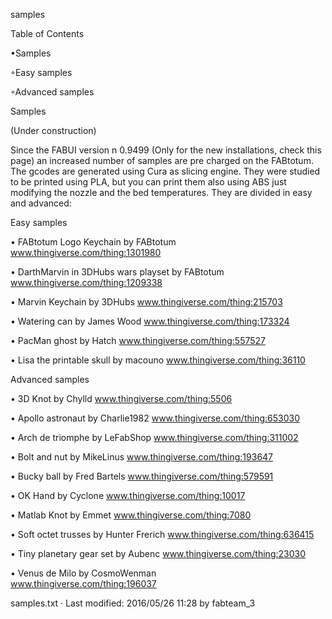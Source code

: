 samples

  

Table of Contents


•Samples

◦Easy samples


◦Advanced samples


 
Samples


(Under construction) 

Since the FABUI version n 0.9499 (Only for the new installations, check this page) an increased number of samples are pre charged on the FABtotum.
 The gcodes are generated using Cura as slicing engine.
 They were studied to be printed using PLA, but you can print them also using ABS just modifying the nozzle and the bed temperatures.
 They are divided in easy and advanced: 

Easy samples


• FABtotum Logo Keychain by FABtotum 
www.thingiverse.com/thing:1301980 




• DarthMarvin in 3DHubs wars playset by FABtotum 
www.thingiverse.com/thing:1209338 




• Marvin Keychain by 3DHubs 
www.thingiverse.com/thing:215703


• Watering can by James Wood 
www.thingiverse.com/thing:173324


• PacMan ghost by Hatch 
www.thingiverse.com/thing:557527


• Lisa the printable skull by macouno 
www.thingiverse.com/thing:36110


Advanced samples


• 3D Knot by Chylld 
www.thingiverse.com/thing:5506


• Apollo astronaut by Charlie1982 
www.thingiverse.com/thing:653030


• Arch de triomphe by LeFabShop 
www.thingiverse.com/thing:311002


• Bolt and nut by MikeLinus 
www.thingiverse.com/thing:193647


• Bucky ball by Fred Bartels 
www.thingiverse.com/thing:579591


• OK Hand by Cyclone 
www.thingiverse.com/thing:10017


• Matlab Knot by Emmet 
www.thingiverse.com/thing:7080


• Soft octet trusses by Hunter Frerich 
www.thingiverse.com/thing:636415


• Tiny planetary gear set by Aubenc 
www.thingiverse.com/thing:23030


• Venus de Milo by CosmoWenman  
www.thingiverse.com/thing:196037 

  
samples.txt · Last modified: 2016/05/26 11:28 by fabteam_3